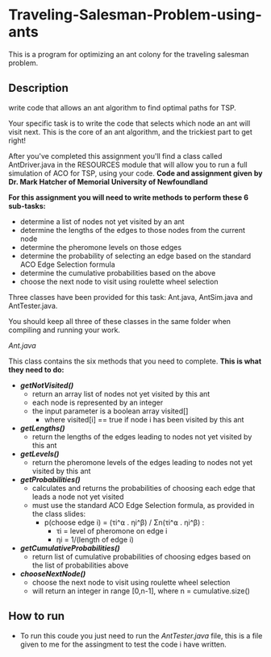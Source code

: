 # Traveling-Salesman-Problem-using-ants
This is a program for optimizing an ant colony for the traveling salesman problem.

## Description
write code that allows an ant algorithm to find optimal paths for TSP.

Your specific task is to write the code that selects which node an ant will visit next.  This is the core of an ant algorithm, and the trickiest part to get right!

After you've completed this assignment you'll find a class called AntDriver.java in the RESOURCES module that will allow you to run a full simulation of ACO for TSP, using your code. **Code and assignment given by Dr. Mark Hatcher of Memorial University of Newfoundland**

**For this assignment you will need to write methods to perform these 6 sub-tasks:**

- determine a list of nodes not yet visited by an ant
- determine the lengths of the edges to those nodes from the current node
- determine the pheromone levels on those edges 
- determine the probability of selecting an edge based on the standard ACO Edge Selection formula
- determine the cumulative probabilities based on the above
- choose the next node to visit using roulette wheel selection

Three classes have been provided for this task: Ant.java, AntSim.java and AntTester.java.

You should keep all three of these classes in the same folder when compiling and running your work.

*Ant.java*

This class contains the six methods that you need to complete.  **This is what they need to do:**

- ***getNotVisited()***
  - return an array list of nodes not yet visited by this ant
  - each node is represented by an integer
  - the input parameter is a boolean array visited[]
    - where visited[i] == true if node i has been visited by this ant
- ***getLengths()***
    - return the lengths of the edges leading to nodes not yet visited by this ant
- ***getLevels()***
  - return the pheromone levels of the edges leading to nodes not yet visited by this ant
- ***getProbabilities()***
  - calculates and returns the probabilities of choosing each edge that leads a node not yet visited
  - must use the standard ACO Edge Selection formula, as provided in the class slides:
    - p(choose edge i) = (τi^⍺ . ηi^β) / Σn(τi^⍺ . ηi^β) :
      - τi = level of pheromone on edge i
      - ηi = 1/(length of edge i)
- ***getCumulativeProbabilities()***
  - return list of cumulative probabilities of choosing edges based on the list of probabilities above
- ***chooseNextNode()***
  - choose the next node to visit using roulette wheel selection
  - will return an integer in range [0,n-1], where n = cumulative.size()
  
## How to run
  - To run this coude you just need to run the *AntTester.java* file, this is a file given to me for the assingment to test the code i have written.
